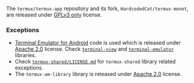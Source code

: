 The `termux/termux-app` repository and its fork, `HardcodedCat/termux-monet`, are released under [GPLv3 only](https://www.gnu.org/licenses/gpl-3.0.html) license.

### Exceptions

- [Terminal Emulator for Android](https://github.com/jackpal/Android-Terminal-Emulator) code is used which is released under [Apache 2.0](https://www.apache.org/licenses/LICENSE-2.0) license. Check [`terminal-view`](terminal-view) and [`terminal-emulator`](terminal-emulator) libraries.
- Check [`termux-shared/LICENSE.md`](termux-shared/LICENSE.md) for `termux-shared` library related exceptions.
- The `termux-am-library` library is released under [Apache 2.0](https://www.apache.org/licenses/LICENSE-2.0) license.
